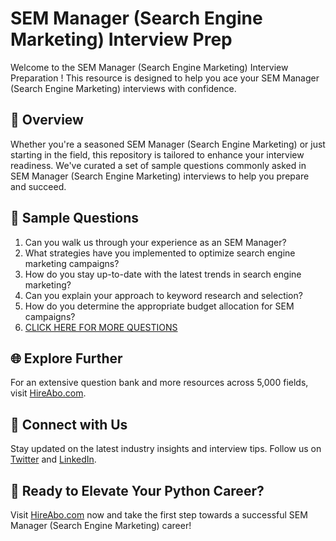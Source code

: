 # SEM Manager (Search Engine Marketing) Interview Prep

Welcome to the SEM Manager (Search Engine Marketing) Interview Preparation ! This resource is designed to help you ace your SEM Manager (Search Engine Marketing) interviews with confidence.

## 🚀 Overview

Whether you're a seasoned SEM Manager (Search Engine Marketing) or just starting in the field, this repository is tailored to enhance your interview readiness. We've curated a set of sample questions commonly asked in SEM Manager (Search Engine Marketing) interviews to help you prepare and succeed.

## 📝 Sample Questions

1. Can you walk us through your experience as an SEM Manager?
2. What strategies have you implemented to optimize search engine marketing campaigns?
3. How do you stay up-to-date with the latest trends in search engine marketing?
4. Can you explain your approach to keyword research and selection?
5. How do you determine the appropriate budget allocation for SEM campaigns?
6. [CLICK HERE FOR MORE QUESTIONS](https://hireabo.com/job/1_0_9/SEM%20Manager%20Search%20Engine%20Marketing)

## 🌐 Explore Further

For an extensive question bank and more resources across 5,000 fields, visit [HireAbo.com](https://www.hireabo.com).

## 📱 Connect with Us

Stay updated on the latest industry insights and interview tips. Follow us on [Twitter](https://twitter.com/hireabo) and [LinkedIn](https://www.linkedin.com/in/hire-abo-3609972a8/).

## 🚀 Ready to Elevate Your Python Career?

Visit [HireAbo.com](https://www.hireabo.com) now and take the first step towards a successful SEM Manager (Search Engine Marketing) career!